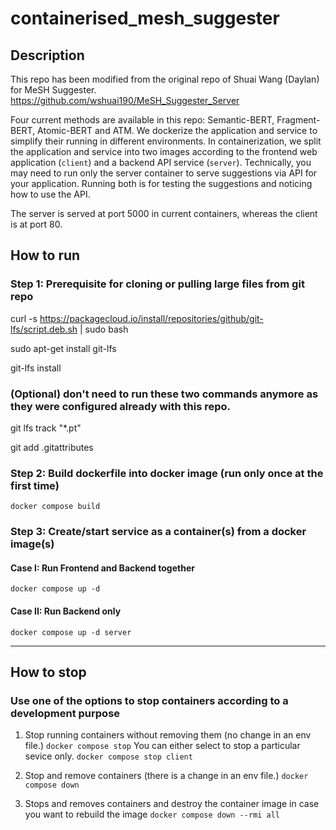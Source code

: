 # containerised_mesh_suggester

## Description
This repo has been modified from the original repo of Shuai Wang (Daylan) for MeSH Suggester. 
https://github.com/wshuai190/MeSH_Suggester_Server

Four current methods are available in this repo: Semantic-BERT, Fragment-BERT, Atomic-BERT and ATM. We dockerize the application and service to simplify their running in different environments. In containerization, we split the application and service into two images according to the frontend web application (`client`) and a backend API service (`server`). Technically, you may need to run only the server container to serve suggestions via API for your application. Running both is for testing the suggestions and noticing how to use the API.

The server is served at port 5000 in current containers, whereas the client is at port 80.
  
## How to run

### Step 1: Prerequisite for cloning or pulling large files from git repo

curl -s https://packagecloud.io/install/repositories/github/git-lfs/script.deb.sh | sudo bash

sudo apt-get install git-lfs

git-lfs install

  
### (Optional) don't need to run these two commands anymore as they were configured already with this repo.

git lfs track "*.pt"

git add .gitattributes

  
### Step 2: Build dockerfile into docker image (run only once at the first time)
`docker compose build`


### Step 3: Create/start service as a container(s) from a docker image(s)

#### Case I: Run Frontend and Backend together
`docker compose up -d`

#### Case II: Run Backend only 
`docker compose up -d server`

------------------------------------------------------------------------------------------------------------------

## How to stop

### Use one of the options to stop containers according to a development purpose
 1. Stop running containers without removing them (no change in an env file.)
`docker compose stop`
You can either select to stop a particular sevice only.
`docker compose stop client`

2. Stop and remove containers (there is a change in an env file.)
`docker compose down`

3. Stops and removes containers and destroy the container image in case you want to rebuild the image
`docker compose down --rmi all`
